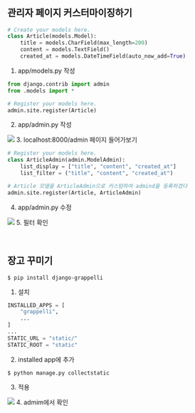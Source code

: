 # 

## 관리자 페이지 커스터마이징하기
```python
# Create your models here.
class Article(models.Model):
    title = models.CharField(max_length=200)
    content = models.TextField()
    created_at = models.DateTimeField(auto_now_add=True)
```
1. app/models.py 작성

```python
from django.contrib import admin
from .models import *

# Register your models here.
admin.site.register(Article)
```
2. app/admin.py 작성

![](https://velog.velcdn.com/images/superkingyj/post/6fc7cba0-ca67-467c-bad2-a5c670df1f9e/image.png)
3. localhost:8000/admin 페이지 들어가보기

```python
# Register your models here.
class ArticleAdmin(admin.ModelAdmin):
    list_display = ["title", "content", "created_at"]
    list_filter = ("title", "content", "created_at")

# Article 모델을 ArticleAdmin으로 커스텀하여 admind을 등록하겠다
admin.site.register(Article, ArticleAdmin)
```
4. app/admin.py 수정

![](https://velog.velcdn.com/images/superkingyj/post/9d608ae1-3549-436f-8e54-92d3586963cb/image.png)
5. 필터 확인

<br>

## 장고 꾸미기
```$ pip install django-grappelli```
1. 설치

```python
INSTALLED_APPS = [
    "grappelli",
    ...
]
...
STATIC_URL = "static/"
STATIC_ROOT = "static"
```
2. installed app에 추가

```
$ python manage.py collectstatic
```
3. 적용

![](https://velog.velcdn.com/images/superkingyj/post/dcf00b7d-6172-4d45-8d4b-f88b750cbf3d/image.png)
4. admim에서 확인